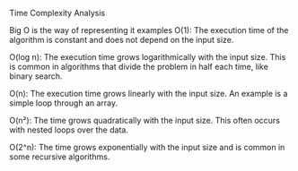 Time Complexity Analysis

Big O is the way of representing it
examples
O(1): The execution time of the algorithm is constant and does not depend on the input size.

O(log n): The execution time grows logarithmically with the input size. This is common in algorithms that divide the problem in half each time, like binary search.

O(n): The execution time grows linearly with the input size. An example is a simple loop through an array.

O(n²): The time grows quadratically with the input size. This often occurs with nested loops over the data.

O(2^n): The time grows exponentially with the input size and is common in some recursive algorithms.
